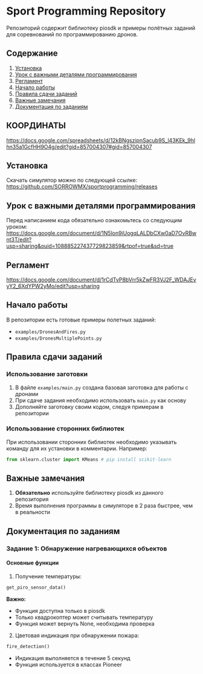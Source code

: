 # Sport Programming Repository



Репозиторий содержит библиотеку piosdk и примеры полётных заданий для соревнований по программированию дронов.

## Содержание
1. [Установка](#установка)
2. [Урок с важными деталями программирования](#урок-с-важными-деталями-программирования)
3. [Регламент](#регламент)
4. [Начало работы](#начало-работы)
5. [Правила сдачи заданий](#правила-сдачи-заданий)
6. [Важные замечания](#важные-замечания)
7. [Документация по заданиям](#документация-по-заданиям)

## КООРДИНАТЫ

https://docs.google.com/spreadsheets/d/12kBNgszipnSacub9S_l43KEk_9hlhn35a1GcfHH9O4g/edit?gid=857004307#gid=857004307


## Установка

Скачать симулятор можно по следующей ссылке:
https://github.com/SORROWMX/sportprogramming/releases

## Урок с важными деталями программирования
Перед написанием кода обязательно ознакомьтесь со следующим уроком:
https://docs.google.com/document/d/1N5lon9iUogqLALDbCXw0aD7OvRBwnt3T/edit?usp=sharing&ouid=108885227437729823859&rtpof=true&sd=true

## Регламент
https://docs.google.com/document/d/1rCdTvP8bVrr5kZwFR3VJ2F_WDAJEvyY2_6XdYPW2yMo/edit?usp=sharing

## Начало работы

В репозитории есть готовые примеры полетных заданий:
- `examples/DronesAndFires.py`
- `examples/DronesMultiplePoints.py`

## Правила сдачи заданий

### Использование заготовки
1. В файле `examples/main.py` создана базовая заготовка для работы с дронами
2. При сдаче задания необходимо использовать `main.py` как основу
3. Дополняйте заготовку своим кодом, следуя примерам в репозитории

### Использование сторонних библиотек
При использовании сторонних библиотек необходимо указывать команду для их установки в комментарии. Например:
```python
from sklearn.cluster import KMeans # pip install scikit-learn
```

## Важные замечания

1. **Обязательно** используйте библиотеку piosdk из данного репозитория
2. Время выполнения программы в симуляторе в 2 раза быстрее, чем в реальности

## Документация по заданиям

### Задание 1: Обнаружение нагревающихся объектов

#### Основные функции

1. Получение температуры:
```python
get_piro_sensor_data()
```
**Важно:**
- Функция доступна только в piosdk
- Только квадрокоптер может считывать температуру
- Функция может вернуть None, необходима проверка

2. Цветовая индикация при обнаружении пожара:
```python
fire_detection()
```
- Индикация  выполняется в течение 5 секунд
- Функция используется в классах Pioneer
